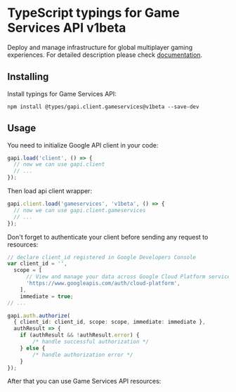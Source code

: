 # TypeScript typings for Game Services API v1beta

Deploy and manage infrastructure for global multiplayer gaming experiences.
For detailed description please check [documentation](https://cloud.google.com/solutions/gaming/).

## Installing

Install typings for Game Services API:

```
npm install @types/gapi.client.gameservices@v1beta --save-dev
```

## Usage

You need to initialize Google API client in your code:

```typescript
gapi.load('client', () => {
  // now we can use gapi.client
  // ...
});
```

Then load api client wrapper:

```typescript
gapi.client.load('gameservices', 'v1beta', () => {
  // now we can use gapi.client.gameservices
  // ...
});
```

Don't forget to authenticate your client before sending any request to resources:

```typescript
// declare client_id registered in Google Developers Console
var client_id = '',
  scope = [ 
      // View and manage your data across Google Cloud Platform services
      'https://www.googleapis.com/auth/cloud-platform',
    ],
    immediate = true;
// ...

gapi.auth.authorize(
  { client_id: client_id, scope: scope, immediate: immediate },
  authResult => {
    if (authResult && !authResult.error) {
        /* handle successful authorization */
    } else {
        /* handle authorization error */
    }
});
```

After that you can use Game Services API resources:

```typescript
```
